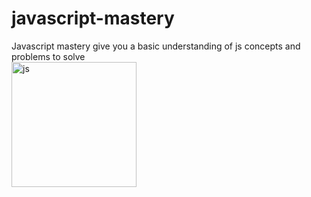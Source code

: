 # javascript-mastery
Javascript mastery give you a basic understanding of js concepts and problems to solve
<br />
<img width="200" height="200" src="https://upload.wikimedia.org/wikipedia/commons/thumb/9/99/Unofficial_JavaScript_logo_2.svg/2048px-Unofficial_JavaScript_logo_2.svg.png" alt="js" />
